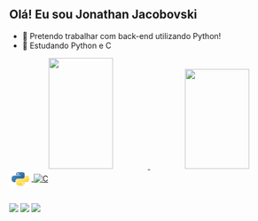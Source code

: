 ## Olá! Eu sou Jonathan Jacobovski

- 🔭 Pretendo trabalhar com back-end utilizando Python!
- 🌱 Estudando Python e C

<div align="center">
  <a href="https://github.com/JonthanOJ">
  <img height="200em" width="48%" src="https://github-readme-stats.vercel.app/api?username=JonathanOJ&show_icons=true&theme=dark&include_all_commits=true&count_private=true"/>
  <img height="180em" width="48%" src="https://github-readme-stats.vercel.app/api/top-langs/?username=JonathanOJ&layout=compact&langs_count=7&theme=dark"/>
</div>

<img align="center" alt="Python" height="30" width="40" src="https://raw.githubusercontent.com/devicons/devicon/master/icons/python/python-original.svg">
<img align="center" alt="C" height="30" width="40" src="https://cdn.jsdelivr.net/gh/devicons/devicon/icons/c/c-original.svg" />

##

<div> 
  <a href="https://instagram.com/jonathan_o.j" target="_blank"><img src="https://img.shields.io/badge/-Instagram-%23E4405F?style=for-the-badge&logo=instagram&logoColor=white" target="_blank"></a>
  <a href = "mailto:jonathan_jacobovski@hotmail.com"><img src="https://img.shields.io/badge/-Gmail-%23333?style=for-the-badge&logo=gmail&logoColor=white" target="_blank"></a>
  <a href="https://www.linkedin.com/in/jonathan-jacobovski-9ba2b8ba/" target="_blank"><img src="https://img.shields.io/badge/-LinkedIn-%230077B5?style=for-the-badge&logo=linkedin&logoColor=white" target="_blank"></a> 
 
